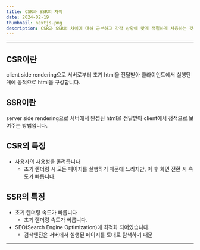 ```yaml
---
title: CSR과 SSR의 차이
date: 2024-02-19
thumbnail: nextjs.png
description: CSR과 SSR의 차이에 대해 공부하고 각각 상황에 맞게 적절하게 사용하는 것을 목적으로 합니다
---
```


---

## CSR이란

client side rendering으로 서버로부터 초기 html을 전달받아 클라이언트에서 실행단계에 동적으로 html을 구성합니다.

## SSR이란

server side rendering으로 서버에서 완성된 html을 전달받아 client에서 정적으로 보여주는 방법입니다.

## CSR의 특징

- 사용자의 사용성을 올려줍니다
   - 초기 렌더링 시 모든 페이지를 실행하기 때문에 느리지만, 이 후 화면 전환 시 속도가 빠릅니다.

## SSR의 특징

- 초기 렌더링 속도가 빠릅니다
   - 초기 렌더링 속도가 빠릅니다.
- SEO(Search Engine Optimization)에 최적화 되어있습니다.
   - 검색엔진은 서버에서 실행된 페이지를 토대로 탐색하기 때문

---

